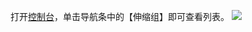 打开[控制台](http://console.tce.fsphere.cn/autoscaling)，单击导航条中的【伸缩组】即可查看列表。
![](http://imgcache.tce.fsphere.cn/image/mccdn.qcloud.com/static/img/ff713a0ff792e49e5e8e099e59251b5a/image.png)